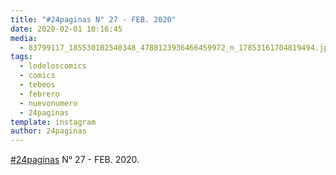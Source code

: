 ```yaml
---
title: "#24paginas N° 27 - FEB. 2020"
date: 2020-02-01 10:16:45
media: 
  - 83799117_185530102540348_4788123936466459972_n_17853161704819494.jpg
tags: 
  - lodeloscomics
  - comics
  - tebeos
  - febrero
  - nuevonumero
  - 24paginas
template: instagram
author: 24paginas
---
```


[#24paginas](/tags/24paginas) N° 27 - FEB. 2020.
